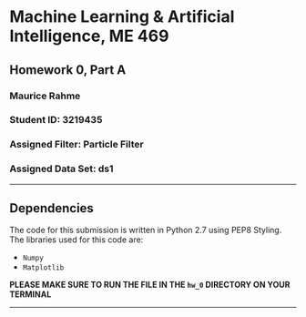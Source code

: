 # Machine Learning & Artificial Intelligence, ME 469
## Homework 0, Part A
### Maurice Rahme
### Student ID: 3219435

### Assigned Filter: Particle Filter
### Assigned Data Set: ds1

****
## Dependencies
The code for this submission is written in Python 2.7 using PEP8 Styling. 
The libraries used for this code are:
* ``` Numpy ```
* ``` Matplotlib ```

**PLEASE MAKE SURE TO RUN THE FILE IN THE ```hw_0``` DIRECTORY ON YOUR TERMINAL**
****
<!-- ## Coded Exercises
When you run ``` ./run.py ``` (after writing the command: ``` chmod +x run.py ```), you will be prompted to select an exercise: 2, 3, or 6. The numbering corresponds to the labeling in the homework description. You can also run the executable using ``` run run.py ```.
### Exercise 2:

#### Operation:
Funtion ```a2()```
After selecting your response for whether or not to include noise in the model, the ``` Robot ``` Class, which stores the ``` position ``` vector attribute of the robot, performs its ``` move ``` method iteratively for each command as given in the assignment by applying the motion model.

The plot is animated to show the subtle change in behaviour in case noise is implemented; you will notice that the noise-inclusive plot may change directions thanks to the added noise on $$\theta$$. The starting point is indicated by a black dot, the intermediate point by black diamonds, and the end point by a purple dot. 

![An example output for exercise 2](ex2.png)

### Exercise 3:
#### Operation:
Function ```a3()```
Upon selecting this exercise, you will also be asked whether or not noise should be added to the model. Subsequently, you will be asked whether to plot the full Dead Reckoning versus Ground Truth paths, or just the first 2000 iterations of the plot, where I have identified the start of the major divergence between the two. This functionality is achieved using list comprehension, by storing the first 2000 elements of the lists for the complete paths and plotting them if requested. 

The ``` Robot ``` Class is reused in this exercise, however, the ```controls``` list is fed data from the ```ds0_Odometry.dat``` file, which is read using ```Pandas``` and stored as a list of 64-bit floats using the function ```read_dat()``` which takes for arguments the index at which to start storing useful data (since the .dat file begins with headers), the file path, and the name of the columns. The ```read_dat()``` function is called in ```main()``` to read all the relevant data for this submission, including ```ds0_Groundtruth.dat```, and ```ds0_Landmark_Groundtruth.dat```. The former of these is used to be plotted alongside the dead reckoning data. 

In the resultant plot, the starting point for both the Dead Reckoning and Ground Truth states is shown as a yellow dot. The Dead Reckoning path is plotted in black, and the Ground Truth path in green. Both paths end with a purple marker in their 2000-iteration and full path plots. 

![An example output for exercise 3 with limited iterations to show divergence](ex3_lim.png)
![An example output for exercise 3 with all iterations](ex3.png)

### Exercise 6: 
#### Operation:
Function ```a6()```
The ```Robot``` Class has an additional method, ```measure_a6()```, which computes the inverse model with (optional) measurement noise characterised by the standard deviations in $$x$$ and $$y$$ provided for landmarks 6, 13, and 17, followed by the forward model to quantify the error due to noise. For the error output, the resultant absolute cartesian landmark location is compared to the Ground Truth data. If the noise option is not selected, the executable will output ```0``` in some cases, but may also output a number with a factor of ```E-16``` due to the rounding associated with the ```Numpy``` trigonometric operations in the forward and reverse models. This function also outputs the range and bearing of each measurement, as requested.

The pose data used here as well as the chosen landmarks are provided in the homework assignment. 

![An example output for exercise 6 returning measurement error](ex6.png)

### Exercise 7:
#### Operation 
Running this exercise, you have the option to plot the Particle Filter either with the commands from exercise 2, or the odometry data from exercise 6. The detailed operation of this section of code can be viewed in the report. The two functions used here are ```pf2()``` and ```pf()``` for the exercise 2 and odometry implementations (respectively) of the particle filter.

PF with exercise 2:

![PF2 Plot](pf_ex2.png)

PF with Odometry Data:

![PF3 Plot](fullPF.png)

PF limited Odometry Plot:

![PF3 Plot](theta_1.5.png)

PF with no measurement Plot:

![PF3 Plot](PF_no_mes.png)
 -->